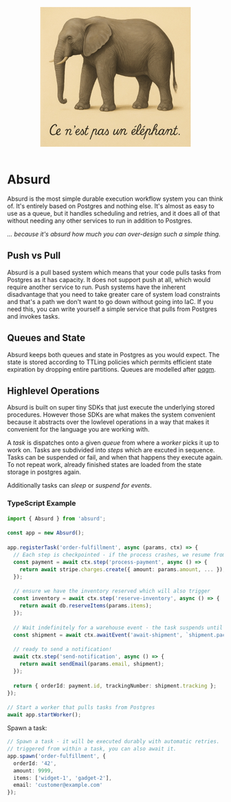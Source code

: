 <div style="text-align: center" align="center">
  <img src="logo.jpg" width="350" alt="Une photo d'un éléphant avec le titre : « Ceci n'est pas un éléphant »">
  <br><br>
</div>

# Absurd

Absurd is the most simple durable execution workflow system you can think of.
It's entirely based on Postgres and nothing else.  It's almost as easy to use as
a queue, but it handles scheduling and retries, and it does all of that without
needing any other services to run in addition to Postgres.

*… because it's absurd how much you can over-design such a simple thing.*

## Push vs Pull

Absurd is a pull based system which means that your code pulls tasks from
Postgres as it has capacity.  It does not support push at all, which would
require another service to run.  Push systems have the inherent disadvantage
that you need to take greater care of system load constraints and that's a path
we don't want to go down without going into IaC.  If you need this, you can
write yourself a simple service that pulls from Postgres and invokes tasks.

## Queues and State

Absurd keeps both queues and state in Postgres as you would expect.  The state
is stored according to TTLing policies which permits efficient state expiration
by dropping entire partitions.  Queues are modelled after
[pqgm](https://github.com/pgmq/pgmq).

## Highlevel Operations

Absurd is built on super tiny SDKs that just execute the underlying
stored procedures.  However those SDKs are what makes the system convenient
because it abstracts over the lowlevel operations in a way that makes it
convenient for the language you are working with.

A *task* is dispatches onto a given *queue* from where a *worker* picks it up
to work on.  Tasks are subdivided into *steps* which are excuted in sequence.
Tasks can be suspended or fail, and when that happens they execute again.
To not repeat work, already finished states are loaded from the state storage
in postgres again.

Additionally tasks can *sleep* or *suspend for events*.

### TypeScript Example

```typescript
import { Absurd } from 'absurd';

const app = new Absurd();

app.registerTask('order-fulfillment', async (params, ctx) => {
  // Each step is checkpointed - if the process crashes, we resume from the last completed step
  const payment = await ctx.step('process-payment', async () => {
    return await stripe.charges.create({ amount: params.amount, ... });
  });

  // ensure we have the inventory reserved which will also trigger
  const inventory = await ctx.step('reserve-inventory', async () => {
    return await db.reserveItems(params.items);
  });

  // Wait indefinitely for a warehouse event - the task suspends until the event arrives
  const shipment = await ctx.awaitEvent('await-shipment', `shipment.packed:${params.orderId}`);

  // ready to send a notification!
  await ctx.step('send-notification', async () => {
    return await sendEmail(params.email, shipment);
  });

  return { orderId: payment.id, trackingNumber: shipment.tracking };
});

// Start a worker that pulls tasks from Postgres
await app.startWorker();
```

Spawn a task:

```typescript
// Spawn a task - it will be executed durably with automatic retries.  If
// triggered from within a task, you can also await it.
app.spawn('order-fulfillment', {
  orderId: '42',
  amount: 9999,
  items: ['widget-1', 'gadget-2'],
  email: 'customer@example.com'
});
```